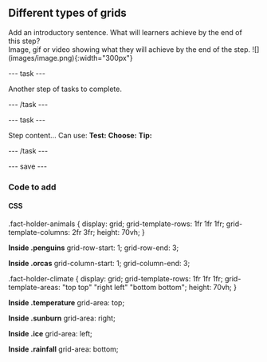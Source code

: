 ## Different types of grids

<div style="display: flex; flex-wrap: wrap">
<div style="flex-basis: 200px; flex-grow: 1; margin-right: 15px;">
Add an introductory sentence. What will learners achieve by the end of this step?
</div>
<div>
Image, gif or video showing what they will achieve by the end of the step. ![](images/image.png){:width="300px"}
</div>
</div>

--- task ---

Another step of tasks to complete.

--- /task ---

--- task ---

Step content... 
Can use:
**Test:**
**Choose:**
**Tip:**

--- /task ---

--- save ---

### Code to add




#### CSS

.fact-holder-animals {
    display: grid;
    grid-template-rows: 1fr 1fr 1fr;
    grid-template-columns: 2fr 3fr;
    height: 70vh;
}

**Inside .penguins**
grid-row-start: 1;
grid-row-end: 3;

**Inside .orcas**
grid-column-start: 1;
grid-column-end: 3;

.fact-holder-climate {
    display: grid;
    grid-template-rows: 1fr 1fr 1fr;
    grid-template-areas: 
        "top top"
        "right left"
        "bottom bottom";
    height: 70vh;
}

**Inside .temperature**
grid-area: top;

**Inside .sunburn**
grid-area: right;

**Inside .ice**
grid-area: left;

**Inside .rainfall**
grid-area: bottom;
